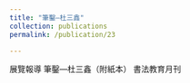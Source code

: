 ```yaml
---
title: "筆鑿—杜三鑫"
collection: publications
permalink: /publication/23

---
```


展覽報導	筆鑿—杜三鑫（附紙本）	書法教育月刊
